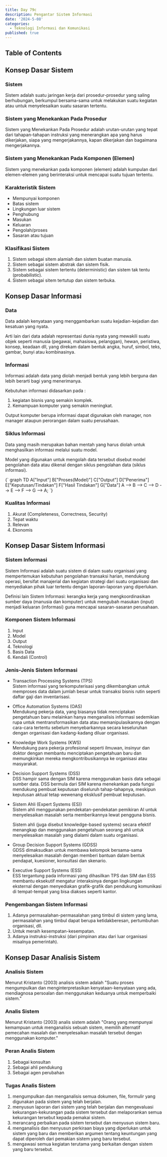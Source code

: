 ```yaml
---
title: Day 79c
description: Pengantar Sistem Informasi
date: '2024-5-08'
categories:
  - Teknologi Informasi dan Komunikasi
published: true
---
```


<script>
    import MermaidDiagram from '$lib/components/mermaid/MermaidDiagram.svelte';
</script>

## Table of Contents

## Konsep Dasar Sistem

### Sistem

Sistem adalah suatu jaringan kerja dari prosedur-prosedur yang saling berhubungan, berkumpul bersama-sama untuk melakukan suatu kegiatan atau untuk menyelesaikan suatu sasaran tertentu.

### Sistem yang Menekankan Pada Prosedur

Sistem yang Menekankan Pada Prosedur adalah urutan-urutan yang tepat dari tahapan-tahapan instruksi yang menerangkan apa yang harus dikerjakan, siapa yang mengerjakannya, kapan dikerjakan dan bagaimana mengerjakannya.

### Sistem yang Menekankan Pada Komponen (Elemen)

Sistem yang menekankan pada komponen (elemen) adalah kumpulan dari elemen-elemen yang berinteraksi untuk mencapai suatu tujuan tertentu.

### Karakteristik Sistem

- Mempunyai komponen
- Batas sistem
- Lingkungan luar sistem
- Penghubung
- Masukan
- Keluaran
- Pengolah/proses
- Sasaran atau tujuan

### Klasifikasi Sistem

1.  Sistem sebagai sitem alamiah dan sistem buatan manusia.
2.  Sistem sebagai sistem abstrak dan sistem fisik.
3.  Sistem sebagai sistem tertentu (deterministic) dan sistem tak tentu (probabilistic).
4.  Sistem sebagai sitem tertutup dan sistem terbuka.

## Konsep Dasar Informasi

### Data

Data adalah kenyataan yang menggambarkan suatu kejadian-kejadian dan kesatuan yang nyata.

Arti lain dari data adalah representasi dunia nyata yang mewakili suatu objek seperti manusia (pegawai, mahasiswa, pelanggan), hewan, peristiwa, konsep, keadaan dll, yang direkam dalam bentuk angka, huruf, simbol, teks, gambar, bunyi atau kombinasinya.

### Informasi

Informasi adalah data yang diolah menjadi bentuk yang lebih berguna dan lebih berarti bagi yang menerimanya.

Kebutuhan informasi didasarkan pada :

1. kegiatan bisnis yang semakin komplek.
2. Kemampuan komputer yang semakin meningkat.

Output komputer berupa informasi dapat digunakan oleh manager, non manager ataupun perorangan dalam suatu perusahaan.

### Siklus Informasi

Data yang masih merupakan bahan mentah yang harus diolah untuk menghasilkan informasi melalui suatu model.

Model yang digunakan untuk mengolah data tersebut disebut model pengolahan data atau dikenal dengan siklus pengolahan data (siklus informasi).

<MermaidDiagram>
{`
graph TD
A["Input"]
B["Proses(Model)"]
C["Output"]
D["Penerima"]
E["Keputusan/Tindakan"]
F["Hasil Tindakan"]
G["Data"]
A --> B --> C --> D --> E --> F --> G --> A;
`}
</MermaidDiagram>

### Kualitas Informasi

1. Akurat (Completeness, Correctness, Security)
2. Tepat waktu
3. Relevan
4. Ekonomis

## Konsep Dasar Sistem Informasi

### Sistem Informasi

Sistem Informasi adalah suatu sistem di dalam suatu organisasi yang mempertemukan kebutuhan pengolahan transaksi harian, mendukung operasi, bersifat manajerial dan kegiatan strategi dari suatu organisasi dan menyediakan pihak luar tertentu dengan laporan-laporan yang diperlukan.

Definisi lain Sistem Informasi: kerangka kerja yang mengkoordinasikan sumber daya (manusia dan komputer) untuk mengubah masukan (input) menjadi keluaran (informasi) guna mencapai sasaran-sasaran perusahaan.

### Komponen Sistem Informasi

1. Input
2. Model
3. Output
4. Teknologi
5. Basis Data
6. Kendali (Control)

### Jenis-Jenis Sistem Informasi

- Transaction Processing Systems (TPS)  
  Sistem informasi yang terkomputerisasi yang dikembangkan untuk memproses data dalam jumlah besar untuk transaksi bisnis rutin seperti daftar gaji dan inventarisasi.

- Office Automation Systems (OAS)  
  Mendukung pekerja data, yang biasanya tidak menciptakan pengetahuan baru melainkan hanya menganalisis informasi sedemikian rupa untuk mentransformasikan data atau memanipulasikannya dengan cara-cara tertentu sebelum menyebarkannya secara keseluruhan dengan organisasi dan kadang-kadang diluar organisasi.

- Knowledge Work Systems (KWS)  
  Mendukung para pekerja profesional seperti ilmuwan, insinyur dan doktor dengan membantu menciptakan pengetahuan baru dan memungkinkan mereka mengkontribusikannya ke organisasi atau masyarakat.

- Decision Support Systems (DSS)  
  DSS hampir sama dengan SIM karena menggunakan basis data sebagai sumber data. DSS bermula dari SIM karena menekankan pada fungsi mendukung pembuat keputusan diseluruh tahap-tahapnya, meskipun keputusan aktual tetap wewenang eksklusif pembuat keputusan.

- Sistem Ahli (Expert Systems (ES))  
  Sistem ahli menggunakan pendekatan-pendekatan pemikiran AI untuk menyelesaikan masalah serta memberikannya lewat pengguna bisnis.
  &nbsp;

  Sistem ahli (juga disebut knowledge-based systems) secara efektif menangkap dan menggunakan pengetahuan seorang ahli untuk menyelesaikan masalah yang dialami dalam suatu organisasi.

- Group Decision Support Systems (GDSS)  
  GDSS dimaksudkan untuk membawa kelompok bersama-sama menyelesaikan masalah dengan memberi bantuan dalam bentuk pendapat, kuesioner, konsultasi dan skenario.

- Executive Support Systems (ESS)  
  ESS tergantung pada informasi yang dihasilkan TPS dan SIM dan ESS membantu eksekutif mengatur interaksinya dengan lingkungan eksternal dengan menyediakan grafik-grafik dan pendukung komunikasi di tempat-tempat yang bisa diakses seperti kantor.

### Pengembangan Sistem Informasi

1. Adanya permasalahan-permasalahan yang timbul di sistem yang lama, permasalahan yang timbul dapat berupa ketidakberesan, pertumbuhan organisasi, dll.
2. Untuk meraih kesempatan-kesempatan.
3. Adanya instruksi-instruksi (dari pimpinan atau dari luar organisasi misalnya pemerintah).

## Konsep Dasar Analisis Sistem

### Analisis Sistem

Menurut Kristanto (2003) analisis sistem adalah "Suatu proses mengumpulkan dan menginterpretasikan kenyataan-kenyataan yang ada, mendiagnosa persoalan dan menggunakan keduanya untuk memperbaiki sistem."

### Analis Sistem

Menurut Kristanto (2003) analis sistem adalah "Orang yang mempunyai kemampuan untuk menganalisis sebuah sistem, memilih alternatif pemecahan masalah dan menyelesaikan masalah tersebut dengan menggunakan komputer."

### Peran Analis Sistem

1. Sebagai konsultan
2. Sebagai ahli pendukung
3. Sebagai agen perubahan

### Tugas Analis Sistem

1. mengumpulkan dan menganalisis semua dokumen, file, formulir yang digunakan pada sistem yang telah berjalan.
2. menyusun laporan dari sistem yang telah berjalan dan mengevaluasi kekurangan-kekurangan pada sistem tersebut dan melaporankan semua kekurangan tersebut kepada pemakai sistem.
3. merancang perbaikan pada sistem tersebut dan menyusun sistem baru.
4. menganalisis dan menyusun perkiraan biaya yang diperlukan untuk sistem yang baru dan memberikan argumen tentang keuntungan yang dapat diperoleh dari pemakian sistem yang baru tersebut.
5. mengawasi semua kegiatan terutama yang berkaitan dengan sistem yang baru tersebut.
